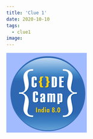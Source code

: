 ```yaml
---
title: 'Clue 1'
date: 2020-10-10
tags:
  - clue1
image: 
---
```



![ASCII](https://raw.githubusercontent.com/debuxed/codehunt/master/source/_assets/images/Ascii.png)

